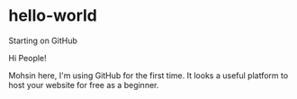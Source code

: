 # hello-world
Starting on GitHub

Hi People!

Mohsin here, I'm using GitHub for the first time. It looks a useful platform to host your website for free as a beginner.
